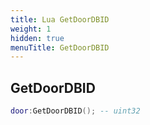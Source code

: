 ```yaml
---
title: Lua GetDoorDBID
weight: 1
hidden: true
menuTitle: GetDoorDBID
---
```

## GetDoorDBID
```lua
door:GetDoorDBID(); -- uint32
```